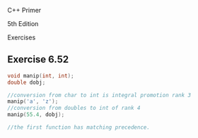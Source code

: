 C++ Primer

5th Edition

Exercises 

## Exercise 6.52

```cpp
void manip(int, int);
double dobj;

//conversion from char to int is integral promotion rank 3
manip('a', 'z');
//conversion from doubles to int of rank 4 
manip(55.4, dobj);

//the first function has matching precedence.

```
